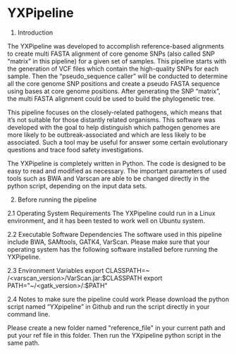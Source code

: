 # YXPipeline
1. Introduction

The YXPipeline was developed to accomplish reference-based alignments to create multi FASTA alignment of core genome SNPs (also called SNP “matrix” in this pipeline) for a given set of samples. This pipeline starts with the generation of VCF files which contain the high-quality SNPs for each sample. Then the “pseudo_sequence caller” will be conducted to determine all the core genome SNP positions and create a pseudo FASTA sequence using bases at core genome positions. After generating the SNP “matrix”, the multi FASTA alignment could be used to build the phylogenetic tree.

This pipeline focuses on the closely-related pathogens, which means that it’s not suitable for those distantly related organisms. This software was developed with the goal to help distinguish which pathogen genomes are more likely to be outbreak-associated and which are less likely to be associated. Such a tool may be useful for answer some certain evolutionary questions and trace food safety investigations.

The YXPipeline is completely written in Python. The code is designed to be easy to read and modified as necessary. The important parameters of used tools such as BWA and Varscan are able to be changed directly in the python script, depending on the input data sets.


2.	Before running the pipeline

2.1 Operating System Requirements
The YXPipeline could run in a Linux environment, and it has been tested to work well on Ubuntu system.

2.2	Executable Software Dependencies
The software used in this pipeline include BWA, SAMtools, GATK4, VarScan. Please make sure that your operating system has the following software installed before running the YXPipeline.

2.3	Environment Variables
export CLASSPATH=~ /<varscan_version>/VarScan.jar:$CLASSPATH
export PATH="~/<gatk_version>/:$PATH"

2.4	Notes to make sure the pipeline could work
Please download the python script named “YXpipeline” in Github and run the script directly in your command line.

Please create a new folder named "reference_file" in your current path and put your ref file in this folder. Then run the YXpipeline python script in the same path.

